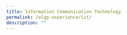 ```yaml
---
title: Information Communication Technology
permalink: /olqp-experience/ict/
description: ""
---
```

